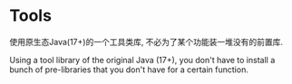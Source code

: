 # Tools

使用原生态Java(17+)的一个工具类库, 不必为了某个功能装一堆没有的前置库.

Using a tool library of the original Java (17+), you don't have to install a bunch of pre-libraries that you don't have for a certain function.
